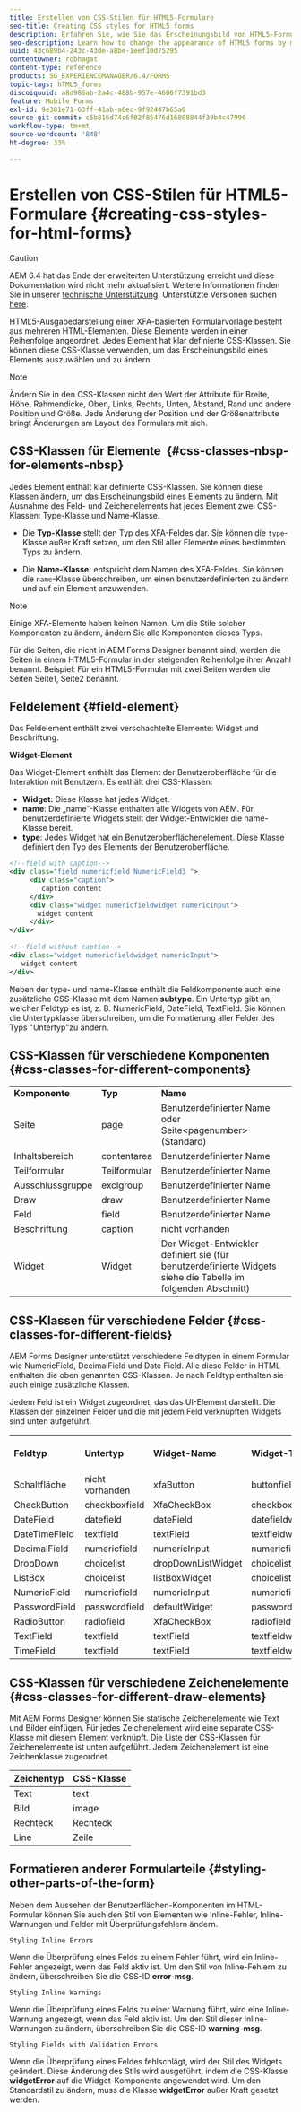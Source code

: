 ```yaml
---
title: Erstellen von CSS-Stilen für HTML5-Formulare
seo-title: Creating CSS styles for HTML5 forms
description: Erfahren Sie, wie Sie das Erscheinungsbild von HTML5-Formularen ändern können, indem Sie die CSS-Klasse ändern, die mit dem HTML-Formularelement verknüpft ist.
seo-description: Learn how to change the appearance of HTML5 forms by modifying the CSS class associated with the HTML form element.
uuid: 43c689b4-243c-43de-a8be-1eef10d75295
contentOwner: robhagat
content-type: reference
products: SG_EXPERIENCEMANAGER/6.4/FORMS
topic-tags: hTML5_forms
discoiquuid: a8d986ab-2a4c-488b-957e-4606f7391bd3
feature: Mobile Forms
exl-id: 9e381e71-63ff-41ab-a6ec-9f92447b65a0
source-git-commit: c5b816d74c6f02f85476d16868844f39b4c47996
workflow-type: tm+mt
source-wordcount: '848'
ht-degree: 33%

---
```


# Erstellen von CSS-Stilen für HTML5-Formulare {#creating-css-styles-for-html-forms}

>[!CAUTION]
>
>AEM 6.4 hat das Ende der erweiterten Unterstützung erreicht und diese Dokumentation wird nicht mehr aktualisiert. Weitere Informationen finden Sie in unserer [technische Unterstützung](https://helpx.adobe.com/de/support/programs/eol-matrix.html). Unterstützte Versionen suchen [here](https://experienceleague.adobe.com/docs/?lang=de).

HTML5-Ausgabedarstellung einer XFA-basierten Formularvorlage besteht aus mehreren HTML-Elementen. Diese Elemente werden in einer Reihenfolge angeordnet. Jedes Element hat klar definierte CSS-Klassen. Sie können diese CSS-Klasse verwenden, um das Erscheinungsbild eines Elements auszuwählen und zu ändern.

>[!NOTE]
>
>Ändern Sie in den CSS-Klassen nicht den Wert der Attribute für Breite, Höhe, Rahmendicke, Oben, Links, Rechts, Unten, Abstand, Rand und andere Position und Größe. Jede Änderung der Position und der Größenattribute bringt Änderungen am Layout des Formulars mit sich.

## CSS-Klassen für Elemente  {#css-classes-nbsp-for-elements-nbsp}

Jedes Element enthält klar definierte CSS-Klassen. Sie können diese Klassen ändern, um das Erscheinungsbild eines Elements zu ändern. Mit Ausnahme des Feld- und Zeichenelements hat jedes Element zwei CSS-Klassen: Type-Klasse und Name-Klasse.

* Die **Typ-Klasse** stellt den Typ des XFA-Feldes dar. Sie können die `type`-Klasse außer Kraft setzen, um den Stil aller Elemente eines bestimmten Typs zu ändern.

* Die **Name-Klasse:** entspricht dem Namen des XFA-Feldes. Sie können die `name`-Klasse überschreiben, um einen benutzerdefinierten zu ändern und auf ein Element anzuwenden.

>[!NOTE]
>
>Einige XFA-Elemente haben keinen Namen. Um die Stile solcher Komponenten zu ändern, ändern Sie alle Komponenten dieses Typs.

Für die Seiten, die nicht in AEM Forms Designer benannt sind, werden die Seiten in einem HTML5-Formular in der steigenden Reihenfolge ihrer Anzahl benannt. Beispiel: Für ein HTML5-Formular mit zwei Seiten werden die Seiten Seite1, Seite2 benannt.

## Feldelement {#field-element}

Das Feldelement enthält zwei verschachtelte Elemente: Widget und Beschriftung.

**Widget-Element**

Das Widget-Element enthält das Element der Benutzeroberfläche für die Interaktion mit Benutzern. Es enthält drei CSS-Klassen:

* **Widget:** Diese Klasse hat jedes Widget.
* **name**: Die „name“-Klasse enthalten alle Widgets von AEM. Für benutzerdefinierte Widgets stellt der Widget-Entwickler die name-Klasse bereit.
* **type**: Jedes Widget hat ein Benutzeroberflächenelement. Diese Klasse definiert den Typ des Elements der Benutzeroberfläche.

```xml
<!--field with caption-->
<div class="field numericfield NumericField3 ">
     <div class="caption">
        caption content
     </div>
     <div class="widget numericfieldwidget numericInput">
       widget content
     </div>
</div>
 
<!--field without caption-->
<div class="widget numericfieldwidget numericInput">
   widget content
</div>
```

Neben der type- und name-Klasse enthält die Feldkomponente auch eine zusätzliche CSS-Klasse mit dem Namen **subtype**. Ein Untertyp gibt an, welcher Feldtyp es ist, z. B. NumericField, DateField, TextField. Sie können die Untertypklasse überschreiben, um die Formatierung aller Felder des Typs &quot;Untertyp&quot;zu ändern.

## CSS-Klassen für verschiedene Komponenten {#css-classes-for-different-components}

<table> 
 <tbody> 
  <tr> 
   <td><strong>Komponente</strong></td> 
   <td><strong>Typ</strong></td> 
   <td><strong>Name</strong></td> 
  </tr> 
  <tr> 
   <td>Seite</td> 
   <td>page</td> 
   <td>Benutzerdefinierter Name<br /> oder<br /> Seite&lt;pagenumber&gt; (Standard)</td> 
  </tr> 
  <tr> 
   <td>Inhaltsbereich</td> 
   <td>contentarea</td> 
   <td>Benutzerdefinierter Name</td> 
  </tr> 
  <tr> 
   <td>Teilformular</td> 
   <td>Teilformular</td> 
   <td>Benutzerdefinierter Name</td> 
  </tr> 
  <tr> 
   <td>Ausschlussgruppe</td> 
   <td>exclgroup</td> 
   <td>Benutzerdefinierter Name</td> 
  </tr> 
  <tr> 
   <td>Draw</td> 
   <td>draw</td> 
   <td>Benutzerdefinierter Name</td> 
  </tr> 
  <tr> 
   <td>Feld</td> 
   <td>field</td> 
   <td>Benutzerdefinierter Name</td> 
  </tr> 
  <tr> 
   <td>Beschriftung</td> 
   <td>caption</td> 
   <td>nicht vorhanden</td> 
  </tr> 
  <tr> 
   <td>Widget</td> 
   <td>Widget</td> 
   <td>Der Widget-Entwickler definiert sie (für benutzerdefinierte Widgets siehe die Tabelle im folgenden Abschnitt)</td> 
  </tr> 
 </tbody> 
</table>

## CSS-Klassen für verschiedene Felder {#css-classes-for-different-fields}

AEM Forms Designer unterstützt verschiedene Feldtypen in einem Formular wie NumericField, DecimalField und Date Field. Alle diese Felder in HTML enthalten die oben genannten CSS-Klassen. Je nach Feldtyp enthalten sie auch einige zusätzliche Klassen.

Jedem Feld ist ein Widget zugeordnet, das das UI-Element darstellt. Die Klassen der einzelnen Felder und die mit jedem Feld verknüpften Widgets sind unten aufgeführt.

<table> 
 <tbody> 
  <tr> 
   <td><strong>Feldtyp</strong></td> 
   <td><strong>Untertyp</strong></td> 
   <td><strong>Widget-Name</strong></td> 
   <td><strong>Widget-Typ</strong></td> 
   <td><strong>HTML-Benutzeroberflächen-Tag</strong></td> 
  </tr> 
  <tr> 
   <td>Schaltfläche<br type="_moz" /> </td> 
   <td>nicht vorhanden</td> 
   <td>xfaButton<br type="_moz" /> </td> 
   <td>buttonfieldwidget<br type="_moz" /> </td> 
   <td>input type=button<br type="_moz" /> </td> 
  </tr> 
  <tr> 
   <td>CheckButton<br type="_moz" /> </td> 
   <td>checkboxfield<br /> </td> 
   <td>XfaCheckBox<br type="_moz" /> </td> 
   <td>checkboxfieldwidget<br type="_moz" /> </td> 
   <td>input type=checkbox<br type="_moz" /> </td> 
  </tr> 
  <tr> 
   <td>DateField<br type="_moz" /> </td> 
   <td>datefield<br type="_moz" /> </td> 
   <td>dateField<br type="_moz" /> </td> 
   <td>datefieldwidget<br type="_moz" /> </td> 
   <td>inputtype = text<br type="_moz" /> </td> 
  </tr> 
  <tr> 
   <td>DateTimeField<br type="_moz" /> </td> 
   <td>textfield<br type="_moz" /> </td> 
   <td>textField<br type="_moz" /> </td> 
   <td>textfieldwidget</td> 
   <td>inputtype = text<br type="_moz" /> </td> 
  </tr> 
  <tr> 
   <td>DecimalField<br type="_moz" /> </td> 
   <td>numericfield<br type="_moz" /> </td> 
   <td>numericInput<br type="_moz" /> </td> 
   <td>numericfieldwidget<br type="_moz" /> </td> 
   <td>inputtype = text<br type="_moz" /> </td> 
  </tr> 
  <tr> 
   <td>DropDown<br type="_moz" /> </td> 
   <td>choicelist<br type="_moz" /> </td> 
   <td>dropDownListWidget<br type="_moz" /> </td> 
   <td>choicelistwidget<br type="_moz" /> </td> 
   <td>auswählen</td> 
  </tr> 
  <tr> 
   <td>ListBox<br type="_moz" /> </td> 
   <td>choicelist<br type="_moz" /> </td> 
   <td>listBoxWidget<br type="_moz" /> </td> 
   <td>choicelistwidget<br type="_moz" /> </td> 
   <td>ol</td> 
  </tr> 
  <tr> 
   <td>NumericField<br type="_moz" /> </td> 
   <td>numericfield<br type="_moz" /> </td> 
   <td>numericInput<br type="_moz" /> </td> 
   <td>numericfieldwidget<br type="_moz" /> </td> 
   <td>inputtype = text<br type="_moz" /> </td> 
  </tr> 
  <tr> 
   <td>PasswordField<br type="_moz" /> </td> 
   <td>passwordfield<br type="_moz" /> </td> 
   <td>defaultWidget<br type="_moz" /> </td> 
   <td>passwordfieldwidget<br type="_moz" /> </td> 
   <td>input type=password<br type="_moz" /> </td> 
  </tr> 
  <tr> 
   <td>RadioButton<br type="_moz" /> </td> 
   <td>radiofield<br type="_moz" /> </td> 
   <td>XfaCheckBox<br type="_moz" /> </td> 
   <td>radiofieldwidget<br type="_moz" /> </td> 
   <td>input type=radio<br type="_moz" /> </td> 
  </tr> 
  <tr> 
   <td>TextField<br type="_moz" /> </td> 
   <td>textfield<br type="_moz" /> </td> 
   <td>textField<br type="_moz" /> </td> 
   <td>textfieldwidget<br type="_moz" /> </td> 
   <td>inputtype = text<br type="_moz" /> </td> 
  </tr> 
  <tr> 
   <td>TimeField<br type="_moz" /> </td> 
   <td>textfield<br type="_moz" /> </td> 
   <td>textField<br type="_moz" /> </td> 
   <td>textfieldwidget<br type="_moz" /> </td> 
   <td>inputtype = text<br type="_moz" /> </td> 
  </tr> 
 </tbody> 
</table>

## CSS-Klassen für verschiedene Zeichenelemente {#css-classes-for-different-draw-elements}

Mit AEM Forms Designer können Sie statische Zeichenelemente wie Text und Bilder einfügen. Für jedes Zeichenelement wird eine separate CSS-Klasse mit diesem Element verknüpft. Die Liste der CSS-Klassen für Zeichenelemente ist unten aufgeführt. Jedem Zeichenelement ist eine Zeichenklasse zugeordnet.

| **Zeichentyp** | **CSS-Klasse** |
|---|---|
| Text | text |
| Bild | image |
| Rechteck | Rechteck |
| Line | Zeile |

## Formatieren anderer Formularteile {#styling-other-parts-of-the-form}

Neben dem Aussehen der Benutzerflächen-Komponenten im HTML-Formular können Sie auch den Stil von Elementen wie Inline-Fehler, Inline-Warnungen und Felder mit Überprüfungsfehlern ändern.

`Styling Inline Errors`

Wenn die Überprüfung eines Felds zu einem Fehler führt, wird ein Inline-Fehler angezeigt, wenn das Feld aktiv ist. Um den Stil von Inline-Fehlern zu ändern, überschreiben Sie die CSS-ID **error-msg**.

`Styling Inline Warnings`

Wenn die Überprüfung eines Felds zu einer Warnung führt, wird eine Inline-Warnung angezeigt, wenn das Feld aktiv ist. Um den Stil dieser Inline-Warnungen zu ändern, überschreiben Sie die CSS-ID **warning-msg**.

`Styling Fields with Validation Errors`

Wenn die Überprüfung eines Feldes fehlschlägt, wird der Stil des Widgets geändert. Diese Änderung des Stils wird ausgeführt, indem die CSS-Klasse **widgetError** auf die Widget-Komponente angewendet wird. Um den Standardstil zu ändern, muss die Klasse **widgetError** außer Kraft gesetzt werden.
